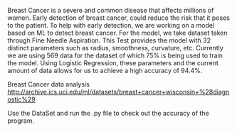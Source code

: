 Breast Cancer is a severe and common disease that affects millions of women. Early detection of breast cancer, could reduce the risk that it poses to the patient. To help with early detection, we are working on a model based on ML to detect breast cancer. For the model, we take dataset taken through Fine Needle Aspiration. This Test provides the model with 32 distinct parameters such as radius, smoothness, curvature, etc. Currently we are using 569 data for the dataset of which 75% is being used to train the model. Using Logistic Regression, these parameters and the current amount of data allows for us to achieve a high accuracy of 94.4%. 

Breast Cancer data analysis
http://archive.ics.uci.edu/ml/datasets/breast+cancer+wisconsin+%28diagnostic%29

Use the DataSet and run the .py file to check out the accuracy of the program.
